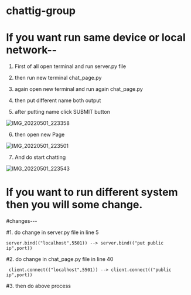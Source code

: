# chattig-group

# If you want run same device or local network--

1. First of all open terminal and run server.py file

2. then run new terminal chat_page.py

3. again open new terminal and run again chat_page.py

4. then put different name both output 
5. after putting name click SUBMIT button




![IMG_20220501_223358](https://user-images.githubusercontent.com/92147303/166157222-f42d01c5-71f4-40e2-864c-f66882171c33.jpg)

6. then open new Page






![IMG_20220501_223501](https://user-images.githubusercontent.com/92147303/166157237-c6aa67e3-03a5-4ad1-9309-14b25ab7c143.jpg)

7. And do start chatting


![IMG_20220501_223543](https://user-images.githubusercontent.com/92147303/166157238-e97bdc0e-6568-4510-bb63-ab95728bf6fb.jpg)

# If you want to run different system then you will some change.

#changes---

#1. do change in server.py file in line 5 

    server.bind(("localhost",5501)) --> server.bind(("put public ip",port))

#2.  do change in chat_page.py file in line 40

     client.connect(("localhost",5501)) --> client.connect(("public ip",port))
 #3. then do above process


